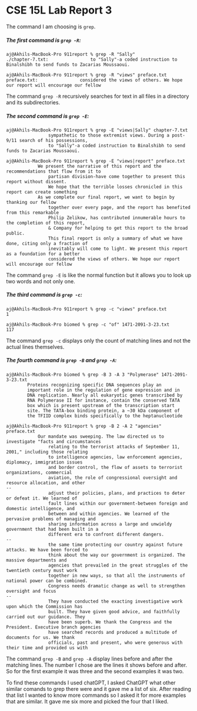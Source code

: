 # CSE 15L Lab Report 3

The command I am choosing is `grep`. 

##### The first command is `grep -R`: 
``` 
aj@Akhils-MacBook-Pro 911report % grep -R "Sally"        
./chapter-7.txt:                to "Sally"-a coded instruction to Binalshibh to send funds to Zacarias Moussaoui.
```
```
aj@Akhils-MacBook-Pro 911report % grep -R "views" preface.txt
preface.txt:                considered the views of others. We hope our report will encourage our fellow
```
The command `grep -R` recursively searches for text in all files in a directory and its subdirectories. 

##### The second command is `grep -E`:
```
aj@Akhils-MacBook-Pro 911report % grep -E "views|Sally" chapter-7.txt
                sympathetic to those extremist views. During a post-9/11 search of his possessions,
                to "Sally"-a coded instruction to Binalshibh to send funds to Zacarias Moussaoui.
```
```
aj@Akhils-MacBook-Pro 911report % grep -E "views|report" preface.txt
            We present the narrative of this report and the recommendations that flow from it to
                partisan division-have come together to present this report without dissent.
                We hope that the terrible losses chronicled in this report can create something
            As we complete our final report, we want to begin by thanking our fellow
                together over every page, and the report has benefited from this remarkable
                Philip Zelikow, has contributed innumerable hours to the completion of this report,
                & Company for helping to get this report to the broad public.
                This final report is only a summary of what we have done, citing only a fraction of
                inevitably will come to light. We present this report as a foundation for a better
                considered the views of others. We hope our report will encourage our fellow
```
The command `grep -E` is like the normal function but it allows you to look up two words and not only one. 

##### The third command is `grep -c`: 
```
aj@Akhils-MacBook-Pro 911report % grep -c "views" preface.txt
1
```
```
aj@Akhils-MacBook-Pro biomed % grep -c "of" 1471-2091-3-23.txt
117
```
The command `grep -c` displays only the count of matching lines and not the actual lines themselves. 

##### The fourth command is `grep -B` and `grep -A`: 
```
aj@Akhils-MacBook-Pro biomed % grep -B 3 -A 3 "Polymerase" 1471-2091-3-23.txt
        Proteins recognizing specific DNA sequences play an
        important role in the regulation of gene expression and in
        DNA replication. Nearly all eukaryotic genes transcribed by
        RNA Polymerase II for instance, contain the conserved TATA
        box which is present upstream of the transcription start
        site. The TATA-box binding protein, a ~30 kDa component of
        the TFIID complex binds specifically to the heptanucleotide
```
```
aj@Akhils-MacBook-Pro 911report % grep -B 2 -A 2 "agencies" preface.txt      
            Our mandate was sweeping. The law directed us to investigate "facts and circumstances
                relating to the terrorist attacks of September 11, 2001," including those relating
                to intelligence agencies, law enforcement agencies, diplomacy, immigration issues
                and border control, the flow of assets to terrorist organizations, commercial
                aviation, the role of congressional oversight and resource allocation, and other
--
                adjust their policies, plans, and practices to deter or defeat it. We learned of
                fault lines within our government-between foreign and domestic intelligence, and
                between and within agencies. We learned of the pervasive problems of managing and
                sharing information across a large and unwieldy government that had been built in a
                different era to confront different dangers.
--
                the same time protecting our country against future attacks. We have been forced to
                think about the way our government is organized. The massive departments and
                agencies that prevailed in the great struggles of the twentieth century must work
                together in new ways, so that all the instruments of national power can be combined.
                Congress needs dramatic change as well to strengthen oversight and focus
--
                They have conducted the exacting investigative work upon which the Commission has
                built. They have given good advice, and faithfully carried out our guidance. They
                have been superb. We thank the Congress and the President. Executive branch agencies
                have searched records and produced a multitude of documents for us. We thank
                officials, past and present, who were generous with their time and provided us with
```
The command `grep -B` and `grep -A` display lines before and after the matching lines. The number I chose are the lines it shows before and after.
So for the first example it was three and the second examples it was two. 


To find these commands I used chatGPT, I asked ChatGPT what other similar comands to grep there were and it gave me a list of six. After reading that list I wanted to know more commands so I asked it for more examples that are similar. It gave me six more and picked the four that I liked. 
